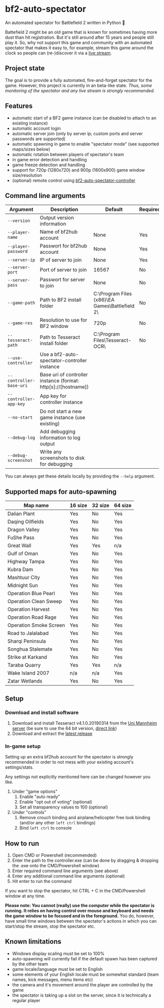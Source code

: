# bf2-auto-spectator
An automated spectator for Battlefield 2 written in Python 🐍

Battefield 2 might be an old game that is known for sometimes having more dust than hit registration. But it's still around after 15 years and people still play it. So, why not support this game and community with an automated spectator that makes it easy to, for example, stream this game around the clock so people can (re-)discover it via a [live stream](https://twitch.tv/allidoisspectate).

## Project state
The goal is to provide a fully automated, fire-and-forget spectator for the game. However, this project is currently in an beta-like state. *Thus, some monitoring of the spectator and any live stream is strongly recommended.*

## Features
- automatic start of a BF2 game instance (can be disabled to attach to an existing instance)
- automatic account login
- automatic server join (only by server ip; custom ports and server passwords are supported)
- automatic spawning in game to enable "spectator mode" (see supported maps/sizes below)
- automatic rotation between players of spectator's team
- in game error detection and handling
- game freeze detection and handling
- support for 720p (1280x720) and 900p (1600x900) game window size/resolution
- (optional) remote control using [bf2-auto-spectator-controller](https://github.com/cetteup/bf2-auto-spectator-controller)

## Command line arguments
| Argument                | Description                                                    | Default                                        | Required |
|-------------------------|----------------------------------------------------------------|------------------------------------------------|----------|
| `--version`             | Output version information                                     |                                                |          |
| `--player-name`         | Name of bf2hub account                                         | None                                           | Yes      |
| `--player-password`     | Passwort for bf2hub account                                    | None                                           | Yes      |
| `--server-ip`           | IP of server to join                                           | None                                           | Yes      |
| `--server-port`         | Port of server to join                                         | 16567                                          | No       |
| `--server-pass`         | Passwort for server to join                                    | None                                           | No       |
| `--game-path`           | Path to BF2 install folder                                     | C:\Program Files (x86)\EA Games\Battlefield 2\ | No       |
| `--game-res`            | Resolution to use for BF2 window                               | 720p                                           | No       |
| `--tesseract-path`      | Path to Tesseract install folder                               | C:\Program Files\Tesseract-OCR\                | No       |
| `--use-controller`      | Use a bf2-auto-spectator-controller instance                   |                                                |          |
| `--controller-base-uri` | Base uri of controller instance (format: http[s]://[hostname]) |                                                |          |
| `--controller-app-key`  | App key for controller instance                                |                                                |          |
| `--no-start`            | Do not start a new game instance (use existing)                |                                                |          |
| `--debug-log`           | Add debugging information to log output                        |                                                |          |
| `--debug-screenshot`    | Write any screenshots to disk for debugging                    |                                                |          |

You can always get these details locally by providing the `--help` argument.

## Supported maps for auto-spawning
| Map name               | 16 size | 32 size | 64 size |
|------------------------|---------|---------|---------|
| Dalian Plant           | Yes     | No      | Yes     |
| Daqing Oilfields       | Yes     | No      | Yes     |
| Dragon Valley          | Yes     | No      | Yes     |
| FuShe Pass             | Yes     | No      | Yes     |
| Great Wall             | Yes     | Yes     | n/a     |
| Gulf of Oman           | Yes     | No      | Yes     |
| Highway Tampa          | Yes     | No      | Yes     |
| Kubra Dam              | Yes     | No      | Yes     |
| Mashtuur City          | Yes     | No      | Yes     |
| Midnight Sun           | Yes     | No      | Yes     |
| Operation Blue Pearl   | Yes     | No      | Yes     |
| Operation Clean Sweep  | Yes     | No      | Yes     |
| Operation Harvest      | Yes     | No      | Yes     |
| Operation Road Rage    | Yes     | No      | Yes     |
| Operation Smoke Screen | Yes     | No      | Yes     |
| Road to Jalalabad      | Yes     | No      | Yes     |
| Sharqi Peninsula       | Yes     | No      | Yes     |
| Songhua Stalemate      | Yes     | No      | Yes     |
| Strike at Karkand      | Yes     | No      | Yes     |
| Taraba Quarry          | Yes     | Yes     | n/a     |
| Wake Island 2007       | n/a     | n/a     | Yes     |
| Zatar Wetlands         | Yes     | No      | Yes     |

## Setup
### Download and install software
1. Download and install Tesseract v4.1.0.20190314 from the [Uni Mannheim server](https://digi.bib.uni-mannheim.de/tesseract/) (be sure to use the 64 bit version, [direct link](https://digi.bib.uni-mannheim.de/tesseract/tesseract-ocr-w64-setup-v4.1.0.20190314.exe))
2. Download and extract the [latest release](https://github.com/cetteup/bf2-auto-spectator/releases/latest)

### In-game setup
Setting up an extra bf2hub account for the spectator is strongly recommended in order to not mess with your existing account's settings/stats.

Any settings not explicitly mentioned here can be changed however you like.
1. Under "game options"
    1. Enable "auto ready"
    2. Enable "opt out of voting" (optional)
    3. Set all transparency values to 100 (optional)
2. Under "controls"
    1. Remove crouch binding and airplane/helicopter free look binding (and/or any other `left ctrl` bindings)
    2. Bind `left ctrl` to console
  
## How to run
1. Open CMD or Powershell (recommended)
2. Enter the path to the controller.exe (can be done by dragging & dropping the .exe onto the CMD/Powershell window)
3. Enter required command line arguments (see above)
4. Enter any additional command line arguments (optional)
5. Hit enter to run the command

If you want to stop the spectator, hit CTRL + C in the CMD/Powershell window at any time.

**Please note: You cannot (really) use the computer while the spectator is running. It relies on having control over mouse and keyboard and needs the game window to be focused and in the foreground.** You do, however, have small time windows between the spectator's actions in which you can start/stop the stream, stop the spectator etc.

## Known limitations
- Windows display scaling must be set to 100%
- auto-spawning will currently fail if the default spawn has been captured by the other team
- game locale/language must be set to English
- some elements of your English locale must be somewhat standard (team names, kick messages, menu items etc)
- the camera and it's movement around the player are controlled by the game
- the spectator is taking up a slot on the server, since it is technically a regular player
